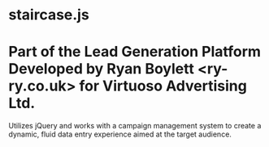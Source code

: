staircase.js
============
Part of the Lead Generation Platform
Developed by Ryan Boylett <ry-ry.co.uk> for Virtuoso Advertising Ltd.
============

Utilizes jQuery and works with a campaign management system to create a dynamic, fluid data entry experience aimed at the target audience.
